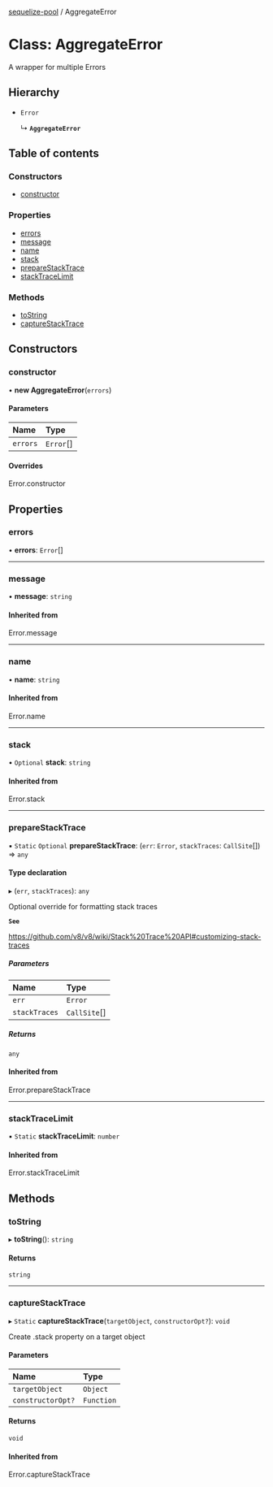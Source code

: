 [sequelize-pool](../README.md) / AggregateError

# Class: AggregateError

A wrapper for multiple Errors

## Hierarchy

- `Error`

  ↳ **`AggregateError`**

## Table of contents

### Constructors

- [constructor](AggregateError.md#constructor)

### Properties

- [errors](AggregateError.md#errors)
- [message](AggregateError.md#message)
- [name](AggregateError.md#name)
- [stack](AggregateError.md#stack)
- [prepareStackTrace](AggregateError.md#preparestacktrace)
- [stackTraceLimit](AggregateError.md#stacktracelimit)

### Methods

- [toString](AggregateError.md#tostring)
- [captureStackTrace](AggregateError.md#capturestacktrace)

## Constructors

### constructor

• **new AggregateError**(`errors`)

#### Parameters

| Name | Type |
| :------ | :------ |
| `errors` | `Error`[] |

#### Overrides

Error.constructor

## Properties

### errors

• **errors**: `Error`[]

___

### message

• **message**: `string`

#### Inherited from

Error.message

___

### name

• **name**: `string`

#### Inherited from

Error.name

___

### stack

• `Optional` **stack**: `string`

#### Inherited from

Error.stack

___

### prepareStackTrace

▪ `Static` `Optional` **prepareStackTrace**: (`err`: `Error`, `stackTraces`: `CallSite`[]) => `any`

#### Type declaration

▸ (`err`, `stackTraces`): `any`

Optional override for formatting stack traces

**`See`**

https://github.com/v8/v8/wiki/Stack%20Trace%20API#customizing-stack-traces

##### Parameters

| Name | Type |
| :------ | :------ |
| `err` | `Error` |
| `stackTraces` | `CallSite`[] |

##### Returns

`any`

#### Inherited from

Error.prepareStackTrace

___

### stackTraceLimit

▪ `Static` **stackTraceLimit**: `number`

#### Inherited from

Error.stackTraceLimit

## Methods

### toString

▸ **toString**(): `string`

#### Returns

`string`

___

### captureStackTrace

▸ `Static` **captureStackTrace**(`targetObject`, `constructorOpt?`): `void`

Create .stack property on a target object

#### Parameters

| Name | Type |
| :------ | :------ |
| `targetObject` | `Object` |
| `constructorOpt?` | `Function` |

#### Returns

`void`

#### Inherited from

Error.captureStackTrace
